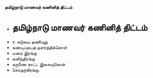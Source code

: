 **தமிழ்நாடு மாணவர் கணினித் திட்டம்**
- # தமிழ்நாடு மாணவர் கணினித் திட்டம்
- v. கடுமை தணிவுறு
- கண்டிப்பைத் தளர்த்திக்கொள்
- மனம் இரங்கு
- கனிந்திரங்கு
- கருணை காட்ட இசைவுகொள்
- செய்தற்கிரங்கு.

